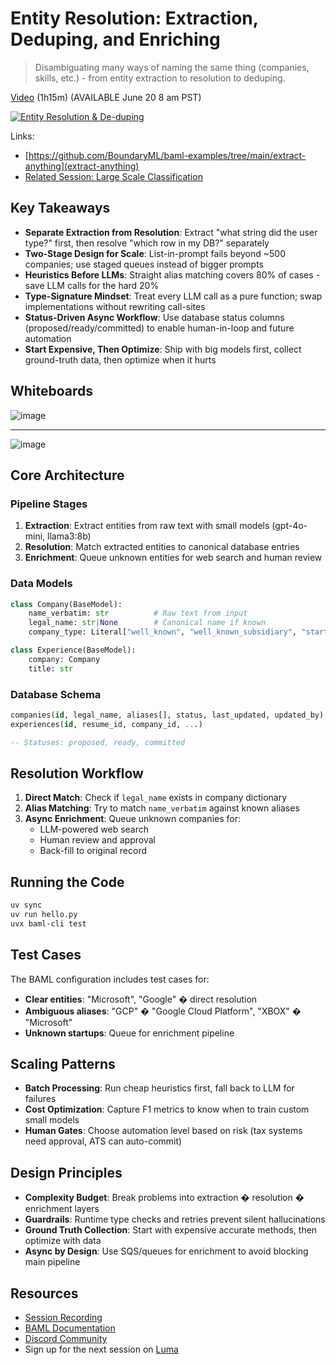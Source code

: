 # Entity Resolution: Extraction, Deduping, and Enriching

> Disambiguating many ways of naming the same thing (companies, skills, etc.) - from entity extraction to resolution to deduping.

[Video](https://youtu.be/niR896pQWOQ) (1h15m) (AVAILABLE June 20 8 am PST)

[![Entity Resolution & De-duping](https://img.youtube.com/vi/niR896pQWOQ/0.jpg)](https://www.youtube.com/watch?v=niR896pQWOQ)

Links:

- [https://github.com/BoundaryML/baml-examples/tree/main/extract-anything](extract-anything)
- [Related Session: Large Scale Classification](../2025-03-31-large-scale-classification/)

## Key Takeaways

- **Separate Extraction from Resolution**: Extract "what string did the user type?" first, then resolve "which row in my DB?" separately
- **Two-Stage Design for Scale**: List-in-prompt fails beyond ~500 companies; use staged queues instead of bigger prompts
- **Heuristics Before LLMs**: Straight alias matching covers 80% of cases - save LLM calls for the hard 20%
- **Type-Signature Mindset**: Treat every LLM call as a pure function; swap implementations without rewriting call-sites
- **Status-Driven Async Workflow**: Use database status columns (proposed/ready/committed) to enable human-in-loop and future automation
- **Start Expensive, Then Optimize**: Ship with big models first, collect ground-truth data, then optimize when it hurts

## Whiteboards

![image](https://github.com/user-attachments/assets/f5d14eda-445e-4e04-bf4b-589ca437a409)

* * *

![image](https://github.com/user-attachments/assets/6460b1fd-2780-4985-865c-45ecd9510a1d)


## Core Architecture

### Pipeline Stages
1. **Extraction**: Extract entities from raw text with small models (gpt-4o-mini, llama3:8b)
2. **Resolution**: Match extracted entities to canonical database entries
3. **Enrichment**: Queue unknown entities for web search and human review

### Data Models
```python
class Company(BaseModel):
    name_verbatim: str          # Raw text from input
    legal_name: str|None        # Canonical name if known
    company_type: Literal["well_known", "well_known_subsidiary", "startup"]

class Experience(BaseModel):
    company: Company
    title: str
```

### Database Schema
```sql
companies(id, legal_name, aliases[], status, last_updated, updated_by)
experiences(id, resume_id, company_id, ...)

-- Statuses: proposed, ready, committed
```

## Resolution Workflow

1. **Direct Match**: Check if `legal_name` exists in company dictionary
2. **Alias Matching**: Try to match `name_verbatim` against known aliases
3. **Async Enrichment**: Queue unknown companies for:
   - LLM-powered web search
   - Human review and approval
   - Back-fill to original record

## Running the Code

```bash
uv sync
uv run hello.py
uvx baml-cli test
```

## Test Cases

The BAML configuration includes test cases for:
- **Clear entities**: "Microsoft", "Google" � direct resolution
- **Ambiguous aliases**: "GCP" � "Google Cloud Platform", "XBOX" � "Microsoft"
- **Unknown startups**: Queue for enrichment pipeline

## Scaling Patterns

- **Batch Processing**: Run cheap heuristics first, fall back to LLM for failures
- **Cost Optimization**: Capture F1 metrics to know when to train custom small models  
- **Human Gates**: Choose automation level based on risk (tax systems need approval, ATS can auto-commit)

## Design Principles

- **Complexity Budget**: Break problems into extraction � resolution � enrichment layers
- **Guardrails**: Runtime type checks and retries prevent silent hallucinations  
- **Ground Truth Collection**: Start with expensive accurate methods, then optimize with data
- **Async by Design**: Use SQS/queues for enrichment to avoid blocking main pipeline

## Resources

- [Session Recording](https://youtu.be/niR896pQWOQ)
- [BAML Documentation](https://docs.boundaryml.com/)
- [Discord Community](https://www.boundaryml.com/discord)
- Sign up for the next session on [Luma](https://lu.ma/baml)

